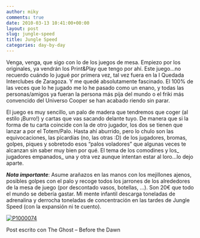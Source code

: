 ```yaml
---
author: miky
comments: true
date: 2010-03-13 10:41:00+00:00
layout: post
slug: jungle-speed
title: Jungle Speed
categories: day-by-day
---
```


Venga, venga, que sigo con lo de los juegos de mesa. Empiezo por los originales, ya vendrán los Print&Play que tengo por ahí. Este juego…no recuerdo cuándo lo jugué por primera vez, tal vez fuera en la I Quedada Interclubes de Zaragoza. Y me quedé absolutamente fascinado. El 100% de las veces que lo he jugado me lo he pasado como un enano, y todas las personas/amigos ya fueran la persona más pija del mundo o el friki más convencido del Universo Cooper se han acabado riendo sin parar.

 

El juego es muy sencillo, un palo de madera que tendremos que coger (al estilo ¡Burro!) y cartas que vas sacando delante tuyo. De manera que si la forma de tu carta coincide con la de otro jugador, los dos se tienen que lanzar a por el Totem/Palo. Hasta ahí aburrido, pero lo chulo son las equivocaciones, las picardías (no, las otras :D) de los jugadores, bromas, golpes, piques y sobretodo esos “palos voladores” que algunas veces te alcanzan sin saber muy bien por qué. El tema de los comodines y los_ jugadores empanados_ una y otra vez aunque intentan estar al loro…lo dejo aparte.

 

**_Nota importante_**: Asume arañazos en las manos con los mejillones ajenos, posibles golpes con el palo y recoge todos los jarrones de los alrededores de la mesa de juego (por descontado vasos, botellas, …). Son 20€ que todo el mundo se debería gastar. Mi mente infantil descarga toneladas de adrenalina y derrocha toneladas de concentración en las tardes de Jungle Speed (con la expansión ni te cuento).

 

[![P1000074](http://www.dosidiotas.com/wp-content/P1000074_thumb.jpg)](http://www.dosidiotas.com/wp-content/P1000074.jpg)

 

Post escrito con The Ghost – Before the Dawn
